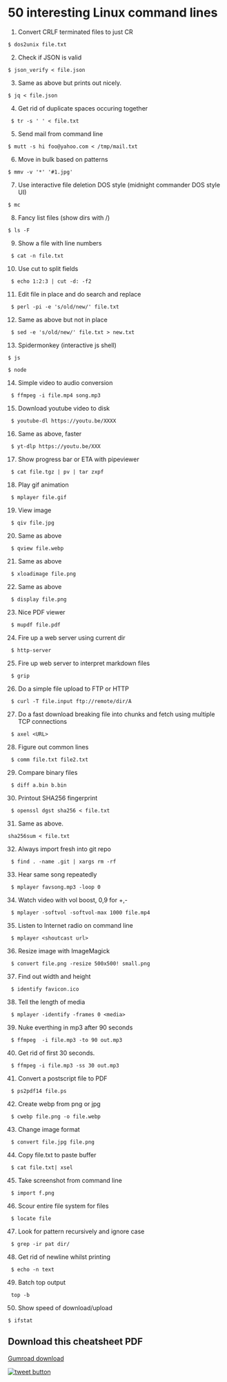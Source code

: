 # 50 interesting Linux command lines

1. Convert CRLF terminated files to just CR

```shell
$ dos2unix file.txt
```

2. Check if JSON is valid

```shell
$ json_verify < file.json
```

3. Same as above but prints out nicely.

```shell
$ jq < file.json
```

4. Get rid of duplicate spaces occuring together

```shell
 $ tr -s ' ' < file.txt
```

5. Send mail from command line

```shell
$ mutt -s hi foo@yahoo.com < /tmp/mail.txt
```

6. Move in bulk based on patterns

```shell
$ mmv -v '*' '#1.jpg'
```

7. Use interactive file deletion DOS style
	(midnight commander DOS style UI)

```shell
$ mc
```


8. Fancy list files (show dirs with /)

```shell
$ ls -F
```

9. Show a file with line numbers

```shell
 $ cat -n file.txt
```

10. Use cut to split fields

```shell
 $ echo 1:2:3 | cut -d: -f2
```

11. Edit file in place and do search and replace

```shell
 $ perl -pi -e 's/old/new/' file.txt
```

12. Same as above but not in place

```shell
 $ sed -e 's/old/new/' file.txt > new.txt
```

13. Spidermonkey (interactive js shell)

```shell
$ js 
```

```shell
$ node
```

14. Simple video to audio conversion

```shell
 $ ffmpeg -i file.mp4 song.mp3
```
15. Download youtube video to disk

```shell
 $ youtube-dl https://youtu.be/XXXX
```

16. Same as above, faster

```shell
 $ yt-dlp https://youtu.be/XXX
```

17. Show progress bar or ETA with pipeviewer

```shell
 $ cat file.tgz | pv | tar zxpf
```

18. Play gif animation

```shell
 $ mplayer file.gif
```

19. View image

```shell
 $ qiv file.jpg
```

20. Same as above

```shell
 $ qview file.webp
```

21. Same as above

```shell
 $ xloadimage file.png
```

22.  Same as above

```shell
 $ display file.png
```


23. Nice PDF viewer

```shell
 $ mupdf file.pdf
```

24. Fire up a web server using current dir

```shell
 $ http-server
```

25. Fire up web server to interpret markdown files

```shell
 $ grip
```

26. Do a simple file upload to FTP or HTTP

```shell
 $ curl -T file.input ftp://remote/dir/A
```

27. Do a fast download breaking file into chunks and fetch 
    using multiple TCP connections

```shell
 $ axel <URL>
```

28. Figure out common lines

```shell
 $ comm file.txt file2.txt
```

29. Compare binary files

```shell
 $ diff a.bin b.bin
```

30.  Printout SHA256 fingerprint

```shell
 $ openssl dgst sha256 < file.txt
```

31. Same as above.

```shell
sha256sum < file.txt
```

32. Always import fresh into git repo

```shell
 $ find . -name .git | xargs rm -rf
```

33. Hear same song repeatedly

```shell
 $ mplayer favsong.mp3 -loop 0
```

34. Watch video with vol boost, 0,9 for +,-

```shell
 $ mplayer -softvol -softvol-max 1000 file.mp4
```

35. Listen to Internet radio on command line

```shell
 $ mplayer <shoutcast url>
```

36. Resize image with ImageMagick

```shell
 $ convert file.png -resize 500x500! small.png
```

37. Find out width and height

```shell
 $ identify favicon.ico
```

38. Tell the length of media

```shell
 $ mplayer -identify -frames 0 <media>
```

39. Nuke everthing in mp3 after 90 seconds

```shell
 $ ffmpeg  -i file.mp3 -to 90 out.mp3
```

40. Get rid of first 30 seconds.

```shell
 $ ffmpeg -i file.mp3 -ss 30 out.mp3
```

41. Convert a postscript file to PDF

```shell
 $ ps2pdf14 file.ps
```

42. Create webp from png or jpg

```shell
 $ cwebp file.png -o file.webp
```

43. Change image format

```shell
 $ convert file.jpg file.png
```

44. Copy file.txt to paste buffer

```shell
 $ cat file.txt| xsel
```

45. Take screenshot from command line

```shell
 $ import f.png
```

46.  Scour entire file system for files

```shell
 $ locate file
```

47. Look for pattern recursively and ignore case

```shell
 $ grep -ir pat dir/
```

48. Get rid of newline whilst printing

```shell
 $ echo -n text
```

49. Batch top output

```shell
 top -b
```

50. Show speed of download/upload

```shell
$ ifstat
```

## Download this cheatsheet PDF

[Gumroad download](https://girish1729.gum.co/l/50-linux-command-lines)


<a href="https://twitter.com/intent/tweet?text=Follow+me&url=https%3A%2F%2Ftwitter.com%2Fgirish1729&hashtags=twitter&original_referer=http%3A%2F%2Fgithub.com%2F&tw_p=tweetbutton" target="_blank">
  <img src="http://jpillora.com/github-twitter-button/img/tweet.png"
       alt="tweet button" title="Follow me"></img>
</a>
